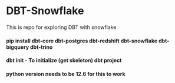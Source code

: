 # DBT-Snowflake
This is repo for exploring DBT with snowflake


#### pip install dbt-core dbt-postgres dbt-redshift dbt-snowflake dbt-bigquery dbt-trino 
#### dbt init <project-name> - To initialize (get skeleton) dbt project
#### python version needs to be 12.6 for this to work
